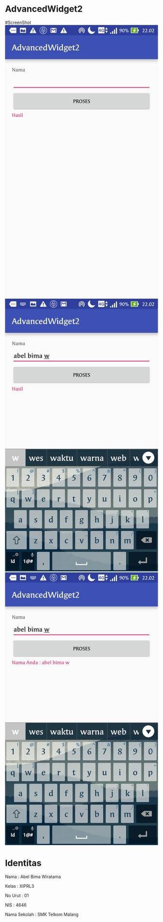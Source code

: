 # AdvancedWidget2

#ScreenShot
![Image SS1](https://github.com/Abelbimaw/AdvancedWidget2/blob/master/Screenshot_20160925-220232.jpg)
![Image SS2](https://github.com/Abelbimaw/AdvancedWidget2/blob/master/Screenshot_20160925-220240.jpg)
![Image SS3](https://github.com/Abelbimaw/AdvancedWidget2/blob/master/Screenshot_20160925-220243.jpg)

# Identitas
Nama          : Abel Bima Wiratama

Kelas         : XIPRL3

No Urut       : 01

NIS           : 4646

Nama Sekolah  : SMK Telkom Malang
